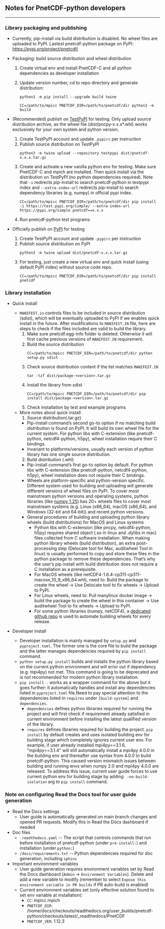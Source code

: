 ## Notes for PnetCDF-python developers
---
### Library packaging and publishing
 * Currently, pip-install via build distribution is disabled. No wheel files are uploaded to PyPI. Lastest pnetcdf-python package on PyPI: https://pypi.org/project/pnetcdf/
 * Packaging: build source distribution and wheel distribution
   1. Create virtual env and install PnetCDF-C and all python dependencies as developer installation
   2. Update version number, cd to repo directory and generate distribution:
      ```
      python3 -m pip install --upgrade build twine
      ```

      ```
      CC=/path/to/mpicc PNETCDF_DIR=/path/to/pnetcdf/dir python3 -m build
      ```
 * (Recommended) publish on [TestPyPI](https://packaging.python.org/en/latest/guides/using-testpypi/) for testing. Only upload source distribution archive, as the wheel file (dist/pncpy-x.x.x*.whl) works exclusively for your own system and python version.
   1. Create TestPyPI account and update `.pypirc` per instruction
   2. Publish source distribution on TestPyPI
       ```
       python3 -m twine upload --repository testpypi dist/pnetcdf-x.x.x.tar.gz
       ```
   3. Create and activate a new vanilla python env for testing. Make sure PnetCDF-C and mpich are installed. Then quick install via the distribution on TestPyPI (no python dependencies required). Note that `-i` redirects pip-install to search pnetcdf-python in testpypi index and `--extra-index-url` redirects pip-install to search dependency libraries (e.g. numpy) in official pypi index.
       ```
       CC=/path/to/mpicc PNETCDF_DIR=/path/to/pnetcdf/dir pip install -i https://test.pypi.org/simple/ --extra-index-url https://pypi.org/simple pnetcdf==x.x.x
       ```
   4. Run pnetcdf-python test programs

 * Officially publish on [PyPI](https://pypi.org/) for testing
   1. Create TestPyPI account and update `.pypirc` per instruction
   2. Publish source distribution on PyPI
       ```
       python3 -m twine upload dist/pnetcdf-x.x.x.tar.gz
       ```
   3. For testing, just create a new virtual env and quick install (using default PyPI index) without source code repo.
       ```
       CC=/path/to/mpicc PNETCDF_DIR=/path/to/pnetcdf/dir pip install pnetcdf
       ```


### Library installation
 * Quick install
   * `MANIFEST.in` controls files to be included in source distribution (sdist), which will be eventually uploaded to PyPI if we enables quick install in the future. After modifications to `MANIFEST.IN` file, here are steps to check if the files included are valid to build the library.
     1. Make sure pnetcdf.egg-info folder is deleted. Otherwise it will first cache previous versions of `MANIFEST.IN` requirement.
     2. Build the source distribution
         ```
         CC=/path/to/mpicc PNETCDF_DIR=/path/to/pnetcdf/dir python setup.py sdist
         ```
     3. Check source distribution content if the list matches `MANIFEST.IN`
         ```
         tar -tzf dist/package-<version>.tar.gz
         ```
     4. Install the library from sdist
         ```
         CC=/path/to/mpicc PNETCDF_DIR=/path/to/pnetcdf/dir pip install dist/package-<version>.tar.gz
         ```
     5. Check installation by test and example programs
   * More notes about quick install
     1. Source distribution(.tar.gz)
       * Pip-install command’s second go-to option if no matching build distribution is found on PyPI. It will build its own wheel file for the current system. For python libs with C-extension (like pnetcdf-python, netcdf4-python, h5py), wheel installation require their C bindings.
       * Invariant to platforms/versions, usually each version of python library has one single source distribution.
     2. Build distribution (.whl)
       * Pip-install command’s first go-to option by default. For python libs with C-extension (like pnetcdf-python, netcdf4-python, h5py), wheel installation does not require their C bindings. 
       * Wheels are platform-specific and python-version specific. Different system used for building and uploading will generate different versions of wheel files on PyPI. To cover most mainstream python versions and operating systems, python libraries (like [numpy 1.25](https://pypi.org/project/numpy/#files)) has 20+ wheels files to cover most mainstream systems (e.g. Linux (x86_64), macOS (x86_64), and Windows (32-bit and 64-bit)) and recent python versions.
       * General procedures of  building and uploading python library wheels (build distributions) for MacOS and Linux systems
         * Python libs with C-extension (like pncpy, netcdf4-python, h5py) requires shared object (.so in linux and .dylibs in mac) files collected from C software installation. When making python library wheels (build distribution), an extra post-processing step (Delocate tool for Mac, auditwheel Tool in linux) is usually performed to copy and store these files in the python package to remove these dependencies. That’s why the user’s pip install with build distribution does not require a C installation as a prerequisite.
         * For MacOS wheels (like netCDF4-1.6.4-cp311-cp311-macosx_10_9_x86_64.whl), need to: Build the package to create the wheel -> Use Delocate tool to fix wheels -> Upload to PyPI.
         * For Linux wheels, need to: Pull manylinux docker image -> build the package to create the wheel in this container -> Use auditwheel Tool to fix wheels -> Upload to PyPI.
         * For some python libraries (numpy, netCDF4), a [dedicated github repo](https://github.com/MacPython/netcdf4-python-wheels) is used to automate building wheels for every release.


  * Developer install
    * Developer installation is mainly managed by `setup.py` and `pyproject.toml`. The former one is the core file to build the package and the latter manages dependencies required by `pip install` command.
    * `python setup.py install` builds and installs the python library based on the current python environment and will error out if dependency (e.g. mpi4py) not met. This command is going to be deprecated and is not recommended for modern python library installation.
    * `pip install .` works as a wrapper command for the above but it goes further: it automatically handles and install any dependencies listed in `pyproject.toml` file.Need to pay special attention to the dependencies listed in `requires` under `[build-system]` and `dependencies`. 
      * `dependencies` defines python libraries required for running the project and will first check if requirement already satisfied in current environment before installing the latest qualified version of the library.
      * `requires` defines libraries required for building the project. `pip install` by default creates and uses isolated building env for building stage which completely ignores current user env. For example, if user already installed mpi4py==3.1.6, "mpi4py>=3.1.4" will still automatically install a mpi4py 4.0.0 in the building env and thereafter use syntax from 4.0.0 to build pnetcdf-python. This caused version mismatch issues between building and running envs when numpy 2.0 and mpi4py 4.0.0 are released. To address this issue, current user guide forces to use current python env for building stage by adding ` -no-build-isolation` arg to `pip install` command.


### Note on configuring Read the Docs tool for user guide generation
 * Read the Docs settings
   * User guide is automatically generated on main branch changes and opened PR requests. Modify this in Read the Docs dashboard if needed
 * Doc files
   * `.readthedocs.yaml` -- The script that controls commands that run before installation of pnetcdf-python (under `pre-install:`) and installation (under `python:`)
   * `/docs/requirements.txt` -- Python dependencies required for doc generation, including `sphinx`
 * Important environment variables
   * User guide generation requires environment variables set by Read the Docs dashboard (`Admin` -> `Environment Variables`). Delete and add a new variable to modify (remember to select `Expose this environment variable in PR builds` if PR auto-build is enabled)
   * Current environment variables set (only effective solution found to set env variable at installation):
     * `CC`: mpicc.mpich
     * `PNETCDF_DIR`: /home/docs/checkouts/readthedocs.org/user_builds/pnetcdf-python/checkouts/latest/_readthedocs/PnetCDF
     * `PNETCDF_VER`: 1.12.3